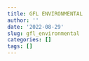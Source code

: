```yaml
---
title: GFL ENVIRONMENTAL
author: ''
date: '2022-08-29'
slug: gfl_environmental
categories: []
tags: []
---
```

